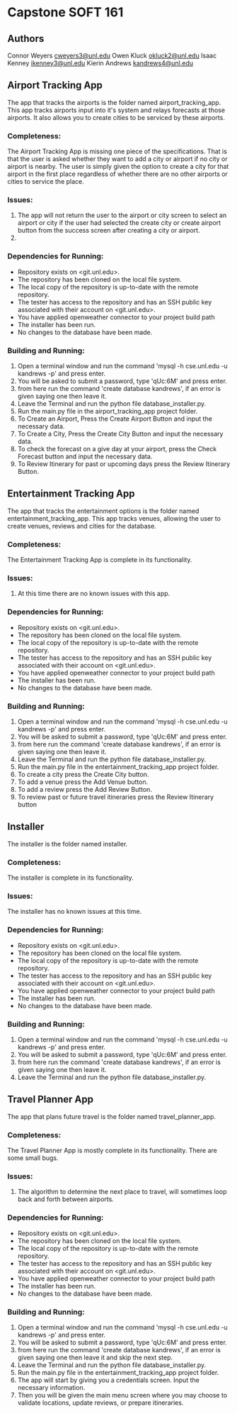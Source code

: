 # Capstone SOFT 161


## Authors

Connor Weyers <cweyers3@unl.edu>
Owen Kluck <okluck2@unl.edu>
Isaac Kenney <ikenney3@unl.edu>
Kierin Andrews <kandrews4@unl.edu>


## Airport Tracking App

The app that tracks the airports is the folder named airport_tracking_app.
This app tracks airports input into it's system and relays forecasts at those airports. It also allows you 
to create cities to be serviced by these airports.

### Completeness:
The Airport Tracking App is missing one piece of the specifications. That is that the user is asked whether 
they want to add a city or airport if no city or airport is nearby. The user is simply given the option to 
create a city for that airport in the first place regardless of whether there are no other airports or cities 
to service the place.

### Issues:
1. The app will not return the user to the airport or city screen to select an airport or city if the user had selected the create city or create airport button from the success screen after creating a city or airport.
2. 
### Dependencies for Running:
- Repository exists on <git.unl.edu>.
- The repository has been cloned on the local file system.
- The local copy of the repository is up-to-date with the remote repository.
- The tester has access to the repository and has an SSH public key associated
  with their account on <git.unl.edu>.
- You have applied openweather connector to your project build path
- The installer has been run.
- No changes to the database have been made.
### Building and Running:
1. Open a terminal window and run the command 'mysql -h cse.unl.edu -u kandrews -p' and press enter.
2. You will be asked to submit a password, type 'qUc:6M' and press enter.
3. from here run the command 'create database kandrews', if an error is given saying one then leave it.
4. Leave the Terminal and run the python file database_installer.py.
5. Run the main.py file in the airport_tracking_app project folder.
6. To Create an Airport, Press the Create Airport Button and input the necessary data.
7. To Create a City, Press the Create City Button and input the necessary data.
8. To check the forecast on a give day at your airport, press the Check Forecast button and input the necessary data.
9. To Review Itinerary for past or upcoming days press the Review Itinerary Button.


## Entertainment Tracking App

The app that tracks the entertainment options is the folder named entertainment_tracking_app. This app tracks venues,
allowing the user to create venues, reviews and cities for the database. 

### Completeness:
The Entertainment Tracking App is complete in its functionality.
### Issues:
1. At this time there are no known issues with this app.
### Dependencies for Running:
- Repository exists on <git.unl.edu>.
- The repository has been cloned on the local file system.
- The local copy of the repository is up-to-date with the remote repository.
- The tester has access to the repository and has an SSH public key associated
  with their account on <git.unl.edu>.
- You have applied openweather connector to your project build path
- The installer has been run.
- No changes to the database have been made.
### Building and Running:
1. Open a terminal window and run the command 'mysql -h cse.unl.edu -u kandrews -p' and press enter.
2. You will be asked to submit a password, type 'qUc:6M' and press enter.
3. from here run the command 'create database kandrews', if an error is given saying one then leave it.
4. Leave the Terminal and run the python file database_installer.py.
5. Run the main.py file in the entertainment_tracking_app project folder.
6. To create a city press the Create City button.
7. To add a venue press the Add Venue button.
8. To add a review press the Add Review Button.
9. To review past or future travel itineraries press the Review Itinerary button

## Installer

The installer is the folder named installer.

### Completeness:
The installer is complete in its functionality.
### Issues:
The installer has no known issues at this time.
### Dependencies for Running:
- Repository exists on <git.unl.edu>.
- The repository has been cloned on the local file system.
- The local copy of the repository is up-to-date with the remote repository.
- The tester has access to the repository and has an SSH public key associated
  with their account on <git.unl.edu>.
- You have applied openweather connector to your project build path
- The installer has been run.
- No changes to the database have been made.
### Building and Running:
1. Open a terminal window and run the command 'mysql -h cse.unl.edu -u kandrews -p' and press enter.
2. You will be asked to submit a password, type 'qUc:6M' and press enter.
3. from here run the command 'create database kandrews', if an error is given saying one then leave it.
4. Leave the Terminal and run the python file database_installer.py.

## Travel Planner App

The app that plans future travel is the folder named travel_planner_app.

### Completeness:
The Travel Planner App is mostly complete in its functionality. There are some small bugs.
### Issues:
1. The algorithm to determine the next place to travel, will sometimes loop back and forth between airports.
### Dependencies for Running:
- Repository exists on <git.unl.edu>.
- The repository has been cloned on the local file system.
- The local copy of the repository is up-to-date with the remote repository.
- The tester has access to the repository and has an SSH public key associated
  with their account on <git.unl.edu>.
- You have applied openweather connector to your project build path
- The installer has been run.
- No changes to the database have been made.
### Building and Running:
1. Open a terminal window and run the command 'mysql -h cse.unl.edu -u kandrews -p' and press enter.
2. You will be asked to submit a password, type 'qUc:6M' and press enter.
3. from here run the command 'create database kandrews', if an error is given saying one then leave it and skip the next step.
4. Leave the Terminal and run the python file database_installer.py.
5. Run the main.py file in the entertainment_tracking_app project folder.
6. The app will start by giving you a credentials screen. Input the necessary information.
7. Then you will be given the main menu screen where you may choose to validate locations, update reviews, or prepare itineraries.




